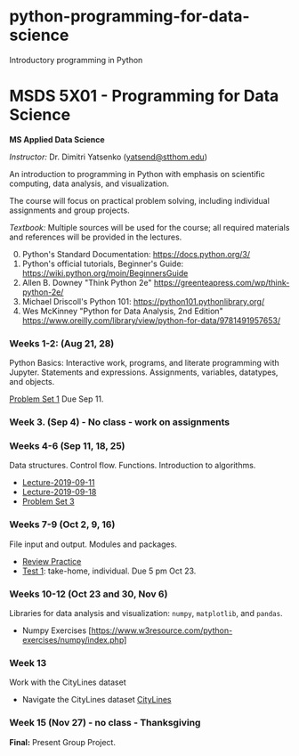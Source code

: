 # python-programming-for-data-science
Introductory programming in Python

# MSDS 5X01 - Programming for Data Science

**MS Applied Data Science**

*Instructor:* Dr. Dimitri Yatsenko (yatsend@stthom.edu)

An introduction to programming in Python with emphasis on scientific computing, data analysis, and visualization.

The course will focus on practical problem solving, including individual assignments and group projects.

*Textbook:* Multiple sources will be used for the course; all required materials and references will be provided in the lectures.

 0. Python's Standard Documentation: https://docs.python.org/3/
 1. Python's official tutorials, Beginner's Guide: https://wiki.python.org/moin/BeginnersGuide
 2. Allen B. Downey "Think Python 2e" https://greenteapress.com/wp/think-python-2e/
 3. Michael Driscoll's Python 101: https://python101.pythonlibrary.org/
 4. Wes McKinney "Python for Data Analysis, 2nd Edition" https://www.oreilly.com/library/view/python-for-data/9781491957653/


### Weeks 1-2: (Aug 21, 28)
Python Basics: Interactive work, programs, and literate programming with Jupyter.
Statements and expressions. Assignments, variables, datatypes, and objects.

[Problem Set 1](Set1.md) Due Sep 11.

### Week 3. (Sep 4) - No class - work on assignments

### Weeks 4-6 (Sep 11, 18, 25)
Data structures. Control flow. Functions. Introduction to algorithms.
* [Lecture-2019-09-11](https://nbviewer.jupyter.org/github/msds-5x01/python-programming-for-data-science/blob/master/notebooks/Lecture-2019-09-11.ipynb)
* [Lecture-2019-09-18](https://nbviewer.jupyter.org/github/msds-5x01/python-programming-for-data-science/blob/master/notebooks/Lecture-2019-09-18.ipynb)
* [Problem Set 3](https://nbviewer.org/github/msds-5x01/python-programming-for-data-science/blob/master/notebooks/Set3.ipynb)

### Weeks 7-9 (Oct 2, 9, 16)
File input and output. Modules and packages. 
* [Review Practice](Mid-Review-Practice.md)
* [Test 1](Test1.md): take-home, individual. Due 5 pm Oct 23.

### Weeks 10-12 (Oct 23 and 30, Nov 6)
Libraries for data analysis and visualization: `numpy`, `matplotlib`, and `pandas`.
* Numpy Exercises [https://www.w3resource.com/python-exercises/numpy/index.php]

### Week 13 
Work with the CityLines dataset
* Navigate the CityLines dataset [CityLines](https://nbviewer.com/github/msds-5x01/python-programming-for-data-science/blob/master/notebooks/CityLines.ipynb)



### Week 15 (Nov 27) - no class - Thanksgiving

**Final:** Present Group Project.

